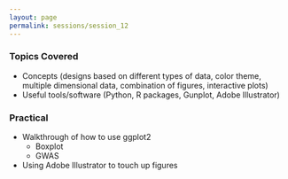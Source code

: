 ```yaml
---
layout: page
permalink: sessions/session_12
---
```


### Topics Covered
- Concepts (designs based on different types of data, color theme, multiple dimensional data, combination of figures, interactive plots)
- Useful tools/software (Python, R packages, Gunplot, Adobe Illustrator)

### Practical
- Walkthrough of how to use ggplot2
  - Boxplot
  - GWAS
- Using Adobe Illustrator to touch up figures
